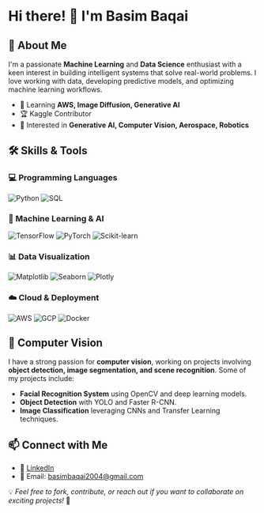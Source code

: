# Hi there! 👋 I'm Basim Baqai

## 🚀 About Me
I'm a passionate **Machine Learning** and **Data Science** enthusiast with a keen interest in building intelligent systems that solve real-world problems. I love working with data, developing predictive models, and optimizing machine learning workflows.


- 🌱 Learning **AWS, Image Diffusion, Generative AI**
- 🏆 Kaggle Contributor
- 🎯 Interested in **Generative AI, Computer Vision, Aerospace, Robotics**

## 🛠️ Skills & Tools

### 💻 Programming Languages

![Python](https://img.shields.io/badge/Python-3776AB?style=for-the-badge&logo=python&logoColor=white)
![SQL](https://img.shields.io/badge/SQL-4479A1?style=for-the-badge&logo=sqlite&logoColor=white)


### 🤖 Machine Learning & AI

![TensorFlow](https://img.shields.io/badge/TensorFlow-FF6F00?style=for-the-badge&logo=tensorflow&logoColor=white)
![PyTorch](https://img.shields.io/badge/PyTorch-EE4C2C?style=for-the-badge&logo=pytorch&logoColor=white)
![Scikit-learn](https://img.shields.io/badge/Scikit--learn-F7931E?style=for-the-badge&logo=scikitlearn&logoColor=white)

### 📊 Data Visualization

![Matplotlib](https://img.shields.io/badge/Matplotlib-11557C?style=for-the-badge&logo=python&logoColor=white)
![Seaborn](https://img.shields.io/badge/Seaborn-3776AB?style=for-the-badge&logo=python&logoColor=white)
![Plotly](https://img.shields.io/badge/Plotly-3F4F75?style=for-the-badge&logo=plotly&logoColor=white)

### ☁️ Cloud & Deployment

![AWS](https://img.shields.io/badge/AWS-232F3E?style=for-the-badge&logo=amazonaws&logoColor=white)
![GCP](https://img.shields.io/badge/GCP-4285F4?style=for-the-badge&logo=googlecloud&logoColor=white)
![Docker](https://img.shields.io/badge/Docker-2496ED?style=for-the-badge&logo=docker&logoColor=white)

## 🔬 Computer Vision
I have a strong passion for **computer vision**, working on projects involving **object detection, image segmentation, and scene recognition**. Some of my projects include:

- **Facial Recognition System** using OpenCV and deep learning models.
- **Object Detection** with YOLO and Faster R-CNN.
- **Image Classification** leveraging CNNs and Transfer Learning techniques.

## 📫 Connect with Me

- 💼 [LinkedIn](https://linkedin.com/in/yourusername)
- 📧 Email: basimbaqai2004@gmail.com

💡 *Feel free to fork, contribute, or reach out if you want to collaborate on exciting projects!* 🚀

